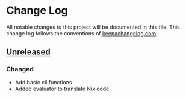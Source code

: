 # Change Log
All notable changes to this project will be documented in this file. This change log follows the conventions of [keepachangelog.com](http://keepachangelog.com/).

## [Unreleased]
### Changed
* Add basic cli functions
* Added evaluator to translate Nix code

[Unreleased]: https://github.com/tanelso2/hack-a-lisp/compare/0.0.0...HEAD
